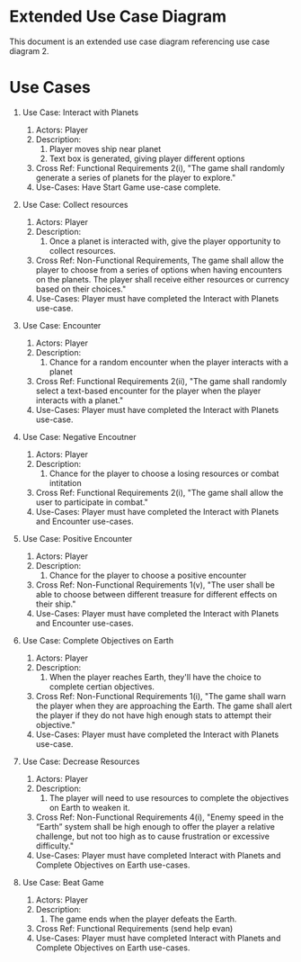 # Extended Use Case Diagram

This document is an extended use case diagram referencing use case diagram 2.

# Use Cases 

1. Use Case: Interact with Planets
	1. Actors: Player
	2. Description:
		1. Player moves ship near planet
		2. Text box is generated, giving player different options
	3. Cross Ref: Functional Requirements 2(i), "The game shall randomly generate a series of planets for the player to explore."
	4. Use-Cases: Have Start Game use-case complete.

2. Use Case: Collect resources
	1. Actors: Player
	2. Description:
		1. Once a planet is interacted with, give the player opportunity to collect resources. 
	3. Cross Ref: Non-Functional Requirements, The game shall allow the player to choose from a series of options when having encounters on the planets. The player shall receive either resources or currency based on their choices." 
	4. Use-Cases: Player must have completed the Interact with Planets use-case. 

3. Use Case: Encounter
	1. Actors: Player
	2. Description:
		1. Chance for a random encounter when the player interacts with a planet
	3. Cross Ref: Functional Requirements 2(ii), "The game shall randomly select a text-based encounter for the player when the player interacts with a planet."
	4. Use-Cases: Player must have completed the Interact with Planets use-case.

4. Use Case: Negative Encoutner
	1. Actors: Player
	2. Description:
		1. Chance for the player to choose a losing resources or combat intitation
	3. Cross Ref: Functional Requirements 2(i), "The game shall allow the user to participate in combat."
	4. Use-Cases: Player must have completed the Interact with Planets and Encounter use-cases.

5. Use Case: Positive Encounter
	1. Actors: Player
	2. Description:
		1. Chance for the player to choose a positive encounter
	3. Cross Ref: Non-Functional Requirements 1(v), "The user shall be able to choose between different treasure for different effects on their ship."
	4. Use-Cases: Player must have completed the Interact with Planets and Encounter use-cases. 

6. Use Case: Complete Objectives on Earth 
	1. Actors: Player
	2. Description:
		1. When the player reaches Earth, they'll have the choice to complete certian objectives.
	3. Cross Ref: Non-Functional Requirements 1(i), "The game shall warn the player when they are approaching the Earth. The game shall alert the player if they do not have high enough stats to attempt their objective."
	4. Use-Cases: Player must have completed the Interact with Planets use-case. 

7. Use Case: Decrease Resources
	1. Actors: Player
	2. Description:
		1. The player will need to use resources to complete the objectives on Earth to weaken it. 
	3. Cross Ref: Non-Functional Requirements 4(i), "Enemy speed in the “Earth” system shall be high enough to offer the player a relative challenge, but not too high as to cause frustration or excessive difficulty."
	4. Use-Cases: Player must have completed Interact with Planets and Complete Objectives on Earth use-cases. 

8. Use Case: Beat Game
	1. Actors: Player
	2. Description:
		1. The game ends when the player defeats the Earth. 
	3. Cross Ref: Functional Requirements (send help evan)
	4. Use-Cases: Player must have completed Interact with Planets and Complete Objectives on Earth use-cases. 
